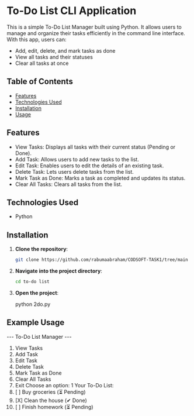 # To-Do List CLI Application

This is a simple To-Do List Manager built using Python. It allows users to manage and organize their tasks efficiently in the command line interface. With this app, users can:

- Add, edit, delete, and mark tasks as done
- View all tasks and their statuses
- Clear all tasks at once

## Table of Contents

- [Features](#features)
- [Technologies Used](#technologies-used)
- [Installation](#installation)
- [Usage](#usage)

## Features

- View Tasks: Displays all tasks with their current status (Pending or Done).
- Add Task: Allows users to add new tasks to the list.
- Edit Task: Enables users to edit the details of an existing task.
- Delete Task: Lets users delete tasks from the list.
- Mark Task as Done: Marks a task as completed and updates its status.
- Clear All Tasks: Clears all tasks from the list.


## Technologies Used

- Python

## Installation

1. **Clone the repository**:

    ```bash
    git clone https://github.com/rabumaabraham/CODSOFT-TASK1/tree/main
    ```

2. **Navigate into the project directory**:

    ```bash
    cd to-do list
    ```

3. **Open the project**:

    python 2do.py

## Example Usage

--- To-Do List Manager ---
1. View Tasks
2. Add Task
3. Edit Task
4. Delete Task
5. Mark Task as Done
6. Clear All Tasks
7. Exit
Choose an option: 1
Your To-Do List:
1. [ ] Buy groceries (⏳ Pending)
2. [X] Clean the house (✔ Done)
3. [ ] Finish homework (⏳ Pending)

